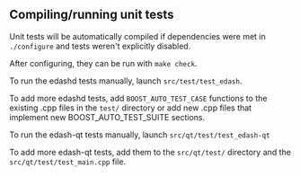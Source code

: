 Compiling/running unit tests
------------------------------------

Unit tests will be automatically compiled if dependencies were met in `./configure`
and tests weren't explicitly disabled.

After configuring, they can be run with `make check`.

To run the edashd tests manually, launch `src/test/test_edash`.

To add more edashd tests, add `BOOST_AUTO_TEST_CASE` functions to the existing
.cpp files in the `test/` directory or add new .cpp files that
implement new BOOST_AUTO_TEST_SUITE sections.

To run the edash-qt tests manually, launch `src/qt/test/test_edash-qt`

To add more edash-qt tests, add them to the `src/qt/test/` directory and
the `src/qt/test/test_main.cpp` file.
